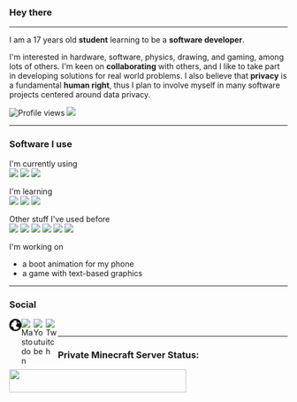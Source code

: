 ### Hey there

---

I am a 17 years old **student** learning to be a **software developer**.

I'm interested in hardware, software, physics, drawing, and gaming, among lots of others. I'm keen on **collaborating** with others, and I like to take part in developing solutions for real world problems. I also believe that **privacy** is a fundamental **human right**, thus I plan to involve myself in many software projects centered around data privacy.

![Profile views](https://gpvc.arturio.dev/csumpasd)  <img src="https://img.shields.io/github/followers/csumpasd?label=Follows" style=" float:left, margin-right:10px" />

---

### Software I use

I'm currently using \
<img src="https://badgen.net/badge/icon/Arch%20Linux?icon=https://upload.wikimedia.org/wikipedia/commons/a/a5/Archlinux-icon-crystal-64.svg&label"/> 
<img src="https://badgen.net/badge/icon/VS%20Code?icon=visualstudio&label&color=207cb6" /> 
<img src="https://badgen.net/badge/icon/Firefox?icon=firefox&label&color=ff780a" />

I'm learning \
<img src="https://img.shields.io/badge/-Python-black?style=flat&logo=python&logoColor=white">
<img src="http://img.shields.io/badge/-Java-F89820?style=flat&logo=java&logoColor=white">
<img src="https://img.shields.io/badge/-JavaScript-eed718?style=flat&logo=javascript&logoColor=ffffff">

Other stuff I've used before \
<img src = "https://img.shields.io/badge/-HTML5-E34F26?style=flat&logo=html5&logoColor=white"> 
<img src = "https://img.shields.io/badge/-CSS3-1572B6?style=flat&logo=css3&logoColor=white">
<img src="https://img.shields.io/badge/-Node.js-3C873A?style=flat&logo=Node.js&logoColor=white">
<img src="http://img.shields.io/badge/-Git-F1502F?style=flat&logo=git&logoColor=FFFFFF">
<img src="http://img.shields.io/badge/-VS%20Code-007ACC?style=flat&logo=visual%20studio%20code&logoColor=white">
<img src="http://img.shields.io/badge/-Github-000000?style=flat&logo=github&logoColor=FFFFFF">

I'm working on
* a boot animation for my phone
* a game with text-based graphics

---

### Social

[<img align="left" alt="csutora.com" width="22px" src="https://raw.githubusercontent.com/iconic/open-iconic/master/svg/globe.svg" />][website]
[<img align="left" alt="Mastodon" width="22px" src="https://cdn.jsdelivr.net/npm/simple-icons@v3/icons/mastodon.svg" />][mastodon]
[<img align="left" alt="Youtube" width="22px" src="https://cdn.jsdelivr.net/npm/simple-icons@v3/icons/youtube.svg" />][youtube]
[<img align="left" alt="Twitch" width="22px" src="https://cdn.jsdelivr.net/npm/simple-icons@v3/icons/twitch.svg" />][twitch] 

<br/>

---

### Private Minecraft Server Status:

<img src="https://panel.pebblehost.com/status/147223" width="320" height="42"/>


[website]: https://csutora.com
[mastodon]: https://fosstodon.org/@csumpasd
[youtube]: https://www.youtube.com/channel/UCXidLlMUGFIILvFaUFLNi1Q
[twitch]: https://twitch.tv/csumpasd
